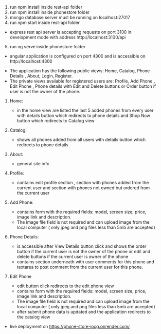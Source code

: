1. run npm install inside rest-api folder
2. run npm install inside phonestore folder
3. mongo database server must be running on localhost:27017
4. run npm start inside rest-api folder
 - express rest api server is accepting requests on port 3100 in development mode with address http://localhost:3100/api
5. run ng serve inside phonestore folder
 - angular application is configured on port 4300 and is accessible on http://localhost:4300

* The application has the following public views: Home, Catalog, Phone  Details , About, Login, Register.
* The private views available for registered users are: Profile, Add Phone , Edit Phone , Phone details  with Edit and Delete buttons or Order button if user is
not the owner of the phone.

1. Home: 
    - in the home view are listed the last 5 added phones from every user with details button
    which redirects to phone details and Shop Now button which redirects to Catalog view

2. Catalog:
    - shows all phones added from all users with details button which redirects to phone details

3. About: 
    - general site info

4. Profile:
    - contains edit profile section , section with phones added from the current user
    and section with phones not owned but ordered from the current user

5. Add Phone:
    - contains form with the required fields: model, screen size, price, image link
    and description. 
    - The image file field is not required and can upload image 
    from the local computer ( only jpeg and png files less than 5mb are accepted)

6. Phone Details:
    - is accessible after View Details button click and shows the order button if
    the current user is not the owner of the phone or edit and delete buttons if the
    current user is owner of the phone
    - contains section underneath with user comments for this phone and textarea to post comment from the current user for this phone.
7. Edit Phone
    - edit button click redirects to the edit phone view
    - contains form with the required fields: model, screen size, price, image link
    and description. 
    - The image file field is not required and can upload image 
    from the local computer ( only jpeg and png files less than 5mb are accepted)
    - after submit phone data is updated and the application redirects to the catalog view

* live deployment on https://phone-store-jocg.onrender.com/                   
